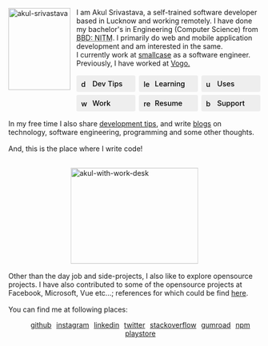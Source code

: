 <style>
.intro img{
    width: 124px;
    height: 164px;
    float: left;
    margin-right:12px;
}
ul {
    display: flex;
    flex-flow: row wrap;
    align-items: center;
    justify-content: center;
    list-style: none;
    column-gap: 0.6rem;
}
.wrapper {
    display: grid;
    grid-template-columns: repeat(3, 1fr);
    gap: 0.4rem 0.4rem;
    margin-top: 1rem;
}
.box {
    background: #EEEEEE;
    display: flex;
    flex-direction: row;
    align-items: center;
    padding: 0.5rem 0.6rem;
    border-radius: 0.2rem;
    font-size: 0.9rem;
    text-decoration: none;
    color: black;
    font-weight: 500;
}
.box img {
    width: 1rem;
    margin-right: 0.4rem;
}
.akul-desk-img {
    max-width: 16rem;
    margin-left: 50%;
    margin-top: 1rem;
    transform: translateX(-50%);
}
</style>

<p class='intro'>
    <img width="124" height="164" src='/images/akul/front-1.jpg' alt='akul-srivastava' title='akul srivastava' />
    I am Akul Srivastava, a self-trained software developer based in Lucknow and working remotely. I have done my bachelor's in Engineering (Computer Science) from <abbr title='Babu Banarasi Das: National Institute of Technology and Management, Lucknow'>BBD: NITM</abbr>. I primarily do web and mobile application development and am interested in the same.
    <br />
    I currently work at <a href='https://smallcase.com/' target='_blank'>smallcase</a> as a software engineer. Previously, I have worked at <a href='https://vogo.in/' target="_blank" >Vogo.</a>
</p>

<div class='wrapper'>
    <a class='box' href='/dev-tips'>
        <img src='/icons/code.svg' alt='dev-tips' >
        <span>Dev Tips</span>
    </a>
    <a class='box' href='/learning'>
        <img src='/icons/edit.svg' alt='learning' >
        <span>Learning</span>
    </a>
    <a class="box" href='/uses'>
        <img src='/icons/tool.svg' alt='uses' >
        <span>Uses</span>
    </a>
    <a class="box" href='/work'>
        <img src='/icons/briefcase.svg' alt='work' >
        <span>Work</span>
    </a>
    <a class="box" href='resume.pdf' target='_blank' >
        <img src='/icons/file.svg' alt='resume' >
        <span>Resume</span>
    </a>
    <a class="box" href='https://www.buymeacoffee.com/akulsr0' target='_blank' >
        <img src='/icons/coffee.svg' alt='buymeacoffee' >
        <span>Support</span>
    </a>
</div>

<p style="margin-top:1rem;">In my free time I also share <a href='/dev-tips'>development tips</a>, and write <a href='/blogs'>blogs</a> on technology, software engineering, programming and some other thoughts.</p>

<p style="margin-top:1rem;">And, this is the place where I write code!</p>

<img width="255" height="192" class='akul-desk-img' src='/images/workplace-desk.jpg' alt='akul-with-work-desk' title='akul with work desk' />

<p style="margin:1rem 0;">Other than the day job and side-projects, I also like to explore opensource projects. I have also contributed to some of the opensource projects at Facebook, Microsoft, Vue etc...; references for which could be find <a href='/opensource' aria-label='akul srivastava opensource contributions'>here</a>.</p>

You can find me at following places:

<ul>
<li><a href="/github">github</a></li>
<li><a href="/instagram">instagram</a></li>
<li><a href="/linkedin">linkedin</a></li>
<li><a href="/twitter">twitter</a></li>
<li><a href="/stackoverflow">stackoverflow</a></li>
<li><a href="https://akulsr0.gumroad.com/" target="_blank">gumroad</a></li>
<li><a href="https://www.npmjs.com/~akulsr0" target="_blank">npm</a></li>
<li><a href="https://play.google.com/store/apps/developer?id=Akul+Srivastava" target="_blank">playstore</a></li>
</ul>
